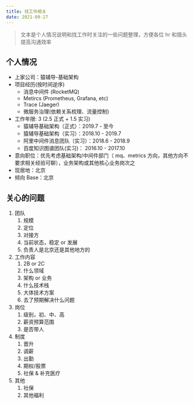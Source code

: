 ```yaml
---
title: 找工作相关
date: 2021-09-27
---
```

> 文本是个人情况说明和找工作时关注的一些问题整理，方便各位 hr 和猎头提高沟通效率

## 个人情况
- 上家公司：猿辅导-基础架构
- 项目经历(按时间逆序)
    - 消息中间件 (RocketMQ)
    - Metircs (Prometheus, Grafana, etc)
    - Trace (Jaeger)
    - 微服务治理(依赖关系梳理、流量控制)
- 工作年限: 3 (2.5 正式 + 1.5 实习)
    - 猿辅导基础架构（正式）：2019.7 - 至今
    - 猿辅导基础架构（实习）：2018.10 - 2019.7
    - 阿里中间件消息团队（实习）：2018.6 - 2018.9
    - 百度知识图谱团队(实习)： 2016.10 - 2017.10
- 意向职位：优先考虑基础架构/中间件部门（ mq、metrics 方向，其他方向不要求相关经验可聊），业务架构或其他核心业务岗次之
- 现居地：北京
- 倾向 Base：北京


## 关心的问题

1. 团队
    1. 规模
    2. 定位
    3. 对接方
    4. 当前状态，稳定 or 发展
    5. 负责人是北京还是其他地方的
2. 工作内容
    1. 2B or 2C
    2. 什么领域
    3. 架构 or 业务
    4. 什么技术栈
    5. 大体技术方案
    6. 去了预期解决什么问题
3. 岗位
    1. 级别，初、中、高
    2. 薪资预算范围
    3. 是否带人
4. 制度
    1. 晋升
    2. 调薪
    3. 出勤
    4. 期权/股票
    5. 社保 & 补充医疗
5.  其他
    1. 社保
    1. 其他福利
